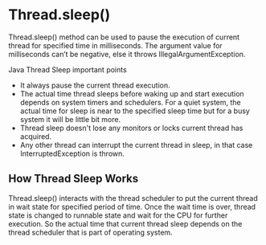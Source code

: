 # Thread.sleep()

Thread.sleep() method can be used to pause the execution of current thread for specified time in milliseconds. The
argument value for milliseconds can’t be negative, else it throws IllegalArgumentException.

Java Thread Sleep important points

- It always pause the current thread execution.
- The actual time thread sleeps before waking up and start execution depends on system timers and schedulers. For a
  quiet system, the actual time for sleep is near to the specified sleep time but for a busy system it will be little
  bit more.
- Thread sleep doesn't lose any monitors or locks current thread has acquired.
- Any other thread can interrupt the current thread in sleep, in that case InterruptedException is thrown.

## How Thread Sleep Works

Thread.sleep() interacts with the thread scheduler to put the current thread in wait state for specified period of time.
Once the wait time is over, thread state is changed to runnable state and wait for the CPU for further execution. So the
actual time that current thread sleep depends on the thread scheduler that is part of operating system.
